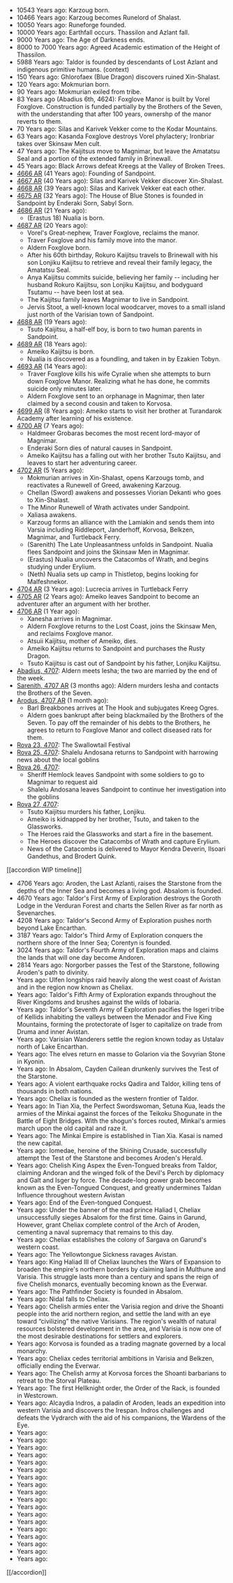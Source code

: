  
* 10543 Years ago: Karzoug born.
* 10466 Years ago: Karzoug becomes Runelord of Shalast. 
* 10050 Years ago: Runeforge founded.
* 10000 Years ago: Earthfall occurs. Thassilon and Azlant fall.
* 9000 Years ago: The Age of Darkness ends.
* 8000 to 7000 Years ago: Agreed Academic estimation of the Height of Thassilon.
* 5988 Years ago: Taldor is founded by descendants of Lost Azlant and indigenous primitive humans. (context)
* 150 Years ago: Ghlorofaex (Blue Dragon) discovers ruined Xin-Shalast.
* 120 Years ago: Mokmurian born.
* 90 Years ago: Mokmurian exiled from tribe.
* 83 Years ago (Abadius 6th, 4624): Foxglove Manor is built by Vorel Foxglove. Construction is funded partially by the Brothers of the Seven, with the understanding that after 100 years, ownershp of the manor reverts to them.
* 70 Years ago: Silas and Karivek Vekker come to the Kodar Mountains.
* 63 Years ago: Kasanda Foxglove destroys Vorel phylactery; Ironbriar takes over Skinsaw Men cult.
* 47 Years ago: The Kaijitsus move to Magnimar, but leave the Amatatsu Seal and a portion of the extended family in Brinewall.
* 45 Years ago: Black Arrows defeat Kreegs at the Valley of Broken Trees.
* [4666 AR](https://pathfinderwiki.com/wiki/4666_AR) (41 Years ago): Founding of Sandpoint.
* [4667 AR](https://pathfinderwiki.com/wiki/4667_AR) (40 Years ago): Silas and Karivek Vekker discover Xin-Shalast.
* [4668 AR](https://pathfinderwiki.com/wiki/4668_AR) (39 Years ago): Silas and Karivek Vekker eat each other.
* [4675 AR](https://pathfinderwiki.com/wiki/4675_AR) (32 Years ago): The House of Blue Stones is founded in Sandpoint by Enderaki Sorn, Sabyl Sorn. 
* [4686 AR](https://pathfinderwiki.com/wiki/4686_AR) (21 Years ago):
  * (Erastus 18) Nualia is born.
* [4687 AR](https://pathfinderwiki.com/wiki/4687_AR) (20 Years ago):
  * Vorel's Great-nephew, Traver Foxglove, reclaims the manor.
  * Traver Foxglove and his family move into the manor.
  * Aldern Foxglove born.
  * After his 60th birthday, Rokuro Kaijitsu travels to Brinewall with his son Lonjiku Kaijitsu to retrieve and reveal their family legacy, the Amatatsu Seal.
  * Anya Kaijitsu commits suicide, believing her family -- including her husband Rokuro Kaijitsu, son Lonjiku Kaijitsu, and bodyguard Tsutamu -- have been lost at sea.
  * The Kaijitsu family leaves Magnimar to live in Sandpoint.
  * Jervis Stoot, a well-known local woodcarver, moves to a small island just north of the Varisian town of Sandpoint.
* [4688 AR](https://pathfinderwiki.com/wiki/4688_AR) (19 Years ago):
  * Tsuto Kaijitsu, a half-elf boy, is born to two human parents in Sandpoint.
* [4689 AR](https://pathfinderwiki.com/wiki/4689_AR) (18 Years ago): 
  * Ameiko Kaijitsu is born.
  * Nualia is discovered as a foundling, and taken in by Ezakien Tobyn.
* [4693 AR](https://pathfinderwiki.com/wiki/4693_AR) (14 Years ago):
  * Traver Foxglove kills his wife Cyralie when she attempts to burn down Foxglove Manor. Realizing what he has done, he commits suicide only minutes later.
  * Aldern Foxglove sent to an orphanage in Magnimar, then later claimed by a second cousin and taken to Korvosa.
* [4699 AR](https://pathfinderwiki.com/wiki/4699_AR) (8 Years ago): Ameiko starts to visit her brother at Turandarok Academy after learning of his existence.
* [4700 AR](https://pathfinderwiki.com/wiki/4700_AR) (7 Years ago):
  * Haldmeer Grobaras becomes the most recent lord-mayor of Magnimar.
  * Enderaki Sorn dies of natural causes in Sandpoint.
  * Ameiko Kaijitsu has a falling out with her brother Tsuto Kaijitsu, and leaves to start her adventuring career.
* [4702 AR](https://pathfinderwiki.com/wiki/4702_AR) (5 Years ago):
  * Mokmurian arrives in Xin-Shalast, opens Karzougs tomb, and reactivates a Runewell of Greed, awakening Karzoug.
  * Chellan (Sword) awakens and possesses Viorian Dekanti who goes to Xin-Shalast.
  * The Minor Runewell of Wrath activates under Sandpoint.
  * Xaliasa awakens.
  * Karzoug forms an alliance with the Lamiakin and sends them into Varsia including Riddleport, Janderhoff, Korvosa, Belkzen, Magnimar, and Turtleback Ferry.
  * (Sarenith) The Late Unpleasantness unfolds in Sandpoint. Nualia flees Sandpoint and joins the Skinsaw Men in Magnimar.
  * (Erastus) Nualia uncovers the Catacombs of Wrath, and begins studying under Erylium.
  * (Neth) Nualia sets up camp in Thistletop, begins looking for Malfeshnekor.
* [4704 AR](https://pathfinderwiki.com/wiki/4704_AR) (3 Years ago): Lucrecia arrives in Turtleback Ferry
* [4705 AR](https://pathfinderwiki.com/wiki/4705_AR) (2 Years ago): Ameiko leaves Sandpoint to become an adventurer after an argument with her brother.
* [4706 AR](https://pathfinderwiki.com/wiki/4706_AR) (1 Year ago):
  * Xanesha arrives in Magnimar.
  * Aldern Foxglove returns to the Lost Coast, joins the Skinsaw Men, and reclaims Foxglove manor.
  * Atsuii Kaijitsu, mother of Ameiko, dies.
  * Ameiko Kaijitsu returns to Sandpoint and purchases the Rusty Dragon.
  * Tsuto Kaijitsu is cast out of Sandpoint by his father, Lonjiku Kaijitsu.
* [Abadius, 4707](https://dungeonetics.com/calendar/?calyear=4707&month=5&start_dow=1): Aldern meets Iesha; the two are married by the end of the week.
* [Sarenith, 4707 AR](https://dungeonetics.com/calendar/?calyear=4707&month=5&start_dow=1) (3 months ago): Aldern murders Iesha and contacts the Brothers of the Seven.
* [Arodus, 4707 AR](https://dungeonetics.com/calendar/?calyear=4707&month=7&start_dow=1) (1 month ago): 
  * Barl Breakbones arrives at The Hook and subjugates Kreeg Ogres.
  * Aldern goes bankrupt after being blackmailed by the Brothers of the Seven. To pay off the remainder of his debts to the Brothers, he agrees to return to Foxglove Manor and collect diseased rats for them.
* [Rova 23, 4707](https://dungeonetics.com/calendar/?calyear=4707&month=5&start_dow=1): The Swallowtail Festival
* [Rova 25, 4707](https://dungeonetics.com/calendar/?calyear=4707&month=5&start_dow=1): Shalelu Andosana returns to Sandpoint with harrowing news about the local goblins
* [Rova 26, 4707](https://dungeonetics.com/calendar/?calyear=4707&month=5&start_dow=1): 
  * Sheriff Hemlock leaves Sandpoint with some soldiers to go to Magnimar to request aid
  * Shalelu Andosana leaves Sandpoint to continue her investigation into the goblins
* [Rova 27, 4707](https://dungeonetics.com/calendar/?calyear=4707&month=5&start_dow=1):
  * Tsuto Kaijitsu murders his father, Lonjiku.
  * Ameiko is kidnapped by her brother, Tsuto, and taken to the Glassworks.
  * The Heroes raid the Glassworks and start a fire in the basement.
  * The Heroes discover the Catacombs of Wrath and capture Erylium.
  * News of the Catacombs is delivered to Mayor Kendra Deverin, Ilsoari Gandethus, and Brodert Quink.



[[accordion WIP timeline]]

* 4706 Years ago: Aroden, the Last Azlanti, raises the Starstone from the depths of the Inner Sea and becomes a living god. Absalom is founded.
* 4670 Years ago: Taldor's First Army of Exploration destroys the Goroth Lodge in the Verduran Forest and charts the Sellen River as far north as Sevenarches.
* 4208 Years ago: Taldor's Second Army of Exploration pushes north beyond Lake Encarthan.
* 3187 Years ago: Taldor's Third Army of Exploration conquers the northern shore of the Inner Sea; Corentyn is founded.
* 3024 Years ago: Taldor's Fourth Army of Exploration maps and claims the lands that will one day become Andoren.
* 2814 Years ago: Norgorber passes the Test of the Starstone, following Aroden's path to divinity.
*  Years ago: Ulfen longships raid heavily along the west coast of Avistan and in the region now known as Cheliax.
*  Years ago: Taldor's Fifth Army of Exploration expands throughout the River Kingdoms and brushes against the wilds of Iobaria.
*  Years ago: Taldor's Seventh Army of Exploration pacifies the Isgeri tribe of Kellids inhabiting the valleys between the Menador and Five King Mountains, forming the protectorate of Isger to capitalize on trade from Druma and inner Avistan.
*  Years ago: Varisian Wanderers settle the region known today as Ustalav north of Lake Encarthan.
*  Years ago: The elves return en masse to Golarion via the Sovyrian Stone in Kyonin.
*  Years ago: In Absalom, Cayden Cailean drunkenly survives the Test of the Starstone.
*  Years ago: A violent earthquake rocks Qadira and Taldor, killing tens of thousands in both nations.
*  Years ago: Cheliax is founded as the western frontier of Taldor.
*  Years ago: In Tian Xia, the Perfect Swordswoman, Setuna Kua, leads the armies of the Minkai against the forces of the Teikoku Shogunate in the Battle of Eight Bridges. With the shogun's forces routed, Minkai's armies march upon the old capital and raze it.
*  Years ago: The Minkai Empire is established in Tian Xia. Kasai is named the new capital.
*  Years ago: Iomedae, heroine of the Shining Crusade, successfully attempt the Test of the Starstone and becomes Aroden's Herald.
*  Years ago: Chelish King Aspex the Even-Tongued breaks from Taldor, claiming Andoran and the winged folk of the Devil's Perch by diplomacy and Galt and Isger by force. The decade-long power grab becomes known as the Even-Tongued Conquest, and greatly undermines Taldan Influence throughout western Avistan
*  Years ago: End of the Even-tongued Conquest.
*  Years ago: Under the banner of the mad prince Haliad I, Cheliax unsuccessfully sieges Absalom for the first time. Gains in Garund, However, grant Cheliax complete control of the Arch of Aroden, cementing a naval supremacy that remains to this day.
*  Years ago: Cheliax establishes the colony of Sargava on Garund's western coast.
*  Years ago: The Yellowtongue Sickness ravages Avistan.
*  Years ago: King Haliad III of Cheliax launches the Wars of Expansion to broaden the empire's northern borders by claiming land in Multhune and Varisia. This struggle lasts more than a century and spans the reign of five Chelish monarcs, eventually becoming known as the Everwar.
*  Years ago: The Pathfinder Society is founded in Absalom.
*  Years ago: Nidal falls to Cheliax.
*  Years ago: Chelish armies enter the Varisia region and drive the Shoanti people into the arid northern region, and settle the land with an eye toward “civilizing” the native Varisians. The region's wealth of natural resources bolstered development in the area, and Varisia is now one of the most desirable destinations for settlers and explorers.
*  Years ago: Korvosa is founded as a trading magnate governed by a local monarchy.
*  Years ago: Cheliax cedes territorial ambitions in Varisia and Belkzen, officially ending the Everwar.
*  Years ago: The Chelish army at Korvosa forces the Shoanti barbarians to retreat to the Storval Plateau.
*  Years ago: The first Hellknight order, the Order of the Rack, is founded in Westcrown.
*  Years ago: Alcaydia Indros, a paladin of Aroden, leads an expedition into western Varisia and discovers the Irespan. Indros challenges and defeats the Vydrarch with the aid of his companions, the Wardens of the Eye.
*  Years ago: 
*  Years ago: 
*  Years ago: 
*  Years ago: 
*  Years ago: 
*  Years ago: 
*  Years ago: 
*  Years ago: 
*  Years ago: 
*  Years ago: 
*  Years ago: 
*  Years ago: 
*  Years ago: 
*  Years ago: 
*  Years ago: 
*  Years ago: 
*  Years ago: 
*  Years ago: 

[[/accordion]]